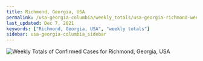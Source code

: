 ```yaml
---
title: Richmond, Georgia, USA
permalink: /usa-georgia-columbia/weekly_totals/usa-georgia-richmond-weekly_totals.html
last_updated: Dec 7, 2021
keywords: ["Richmond, Georgia, USA", "weekly totals"]
sidebar: usa-georgia-columbia_sidebar
---
```


![Weekly Totals of Confirmed Cases for Richmond, Georgia, USA](/covid_tracker/images/graphs/usa-georgia-richmond-weekly_totals_graph.png)

